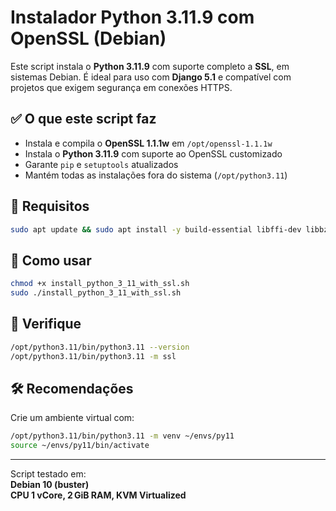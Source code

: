 # Instalador Python 3.11.9 com OpenSSL (Debian)

Este script instala o **Python 3.11.9** com suporte completo a **SSL**, em sistemas Debian. É ideal para uso com **Django 5.1** e compatível com projetos que exigem segurança em conexões HTTPS.

## ✅ O que este script faz

- Instala e compila o **OpenSSL 1.1.1w** em `/opt/openssl-1.1.1w`
- Instala o **Python 3.11.9** com suporte ao OpenSSL customizado
- Garante `pip` e `setuptools` atualizados
- Mantém todas as instalações fora do sistema (`/opt/python3.11`)

## 🔧 Requisitos

```bash
sudo apt update && sudo apt install -y build-essential libffi-dev libbz2-dev libncurses5-dev libgdbm-dev libnss3-dev libssl-dev libreadline-dev zlib1g-dev wget tar xz-utils
```

## 🚀 Como usar

```bash
chmod +x install_python_3_11_with_ssl.sh
sudo ./install_python_3_11_with_ssl.sh
```

## 🧪 Verifique

```bash
/opt/python3.11/bin/python3.11 --version
/opt/python3.11/bin/python3.11 -m ssl
```

## 🛠️ Recomendações

Crie um ambiente virtual com:

```bash
/opt/python3.11/bin/python3.11 -m venv ~/envs/py11
source ~/envs/py11/bin/activate
```

---

Script testado em:  
**Debian 10 (buster)**  
**CPU 1 vCore, 2 GiB RAM, KVM Virtualized**
